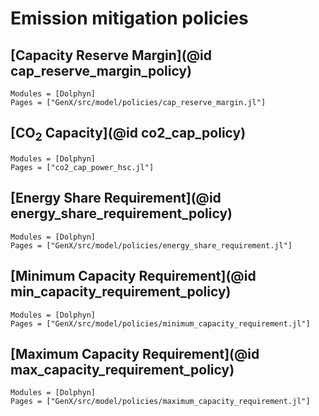 # Emission mitigation policies

## [Capacity Reserve Margin](@id cap_reserve_margin_policy)

```@autodocs
Modules = [Dolphyn]
Pages = ["GenX/src/model/policies/cap_reserve_margin.jl"]
```

## [CO$_2$ Capacity](@id co2_cap_policy)

```@autodocs
Modules = [Dolphyn]
Pages = ["co2_cap_power_hsc.jl"]
```

## [Energy Share Requirement](@id energy_share_requirement_policy)

```@autodocs
Modules = [Dolphyn]
Pages = ["GenX/src/model/policies/energy_share_requirement.jl"]
```

## [Minimum Capacity Requirement](@id min_capacity_requirement_policy)

```@autodocs
Modules = [Dolphyn]
Pages = ["GenX/src/model/policies/minimum_capacity_requirement.jl"]
```

## [Maximum Capacity Requirement](@id max_capacity_requirement_policy)

```@autodocs
Modules = [Dolphyn]
Pages = ["GenX/src/model/policies/maximum_capacity_requirement.jl"]
```

